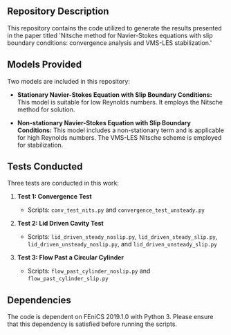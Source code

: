 ## **Repository Description**

This repository contains the code utilized to generate the results presented in the paper titled 'Nitsche method for Navier-Stokes equations with slip boundary conditions: convergence analysis and VMS-LES stabilization.'

## **Models Provided**

Two models are included in this repository:

- **Stationary Navier-Stokes Equation with Slip Boundary Conditions:** This model is suitable for low Reynolds numbers. It employs the Nitsche method for solution.

- **Non-stationary Navier-Stokes Equation with Slip Boundary Conditions:** This model includes a non-stationary term and is applicable for high Reynolds numbers. The VMS-LES Nitsche scheme is employed for stabilization.

## **Tests Conducted**

Three tests are conducted in this work:

1. **Test 1: Convergence Test**
   - Scripts: `conv_test_nits.py` and `convergence_test_unsteady.py`

2. **Test 2: Lid Driven Cavity Test**
   - Scripts: `lid_driven_steady_noslip.py`, `lid_driven_steady_slip.py`, `lid_driven_unsteady_noslip.py`, and `lid_driven_unsteady_slip.py`

3. **Test 3: Flow Past a Circular Cylinder**
   - Scripts: `flow_past_cylinder_noslip.py` and `flow_past_cylinder_slip.py`

## **Dependencies**

The code is dependent on FEniCS 2019.1.0 with Python 3. Please ensure that this dependency is satisfied before running the scripts.
